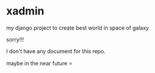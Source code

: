 # xadmin
my django project to create best world in space of galaxy

sorry!!! 

I don't have any document for this repo.

maybe in the near future :star:
